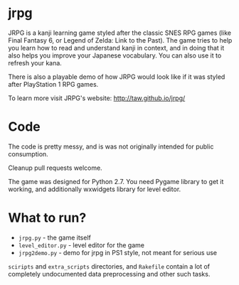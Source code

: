 jrpg
====

JRPG is a kanji learning game styled after the classic SNES RPG games (like Final Fantasy 6, or Legend of Zelda: Link to the Past). The game tries to help you learn how to read and understand kanji in context, and in doing that it also helps you improve your Japanese vocabulary. You can also use it to refresh your kana.

There is also a playable demo of how JRPG would look like if it was styled after PlayStation 1 RPG games.

To learn more visit JRPG's website: http://taw.github.io/jrpg/

Code
====

The code is pretty messy, and is was not originally intended for public consumption.

Cleanup pull requests welcome.

The game was designed for Python 2.7.
You need Pygame library to get it working, and additionally wxwidgets library for level editor.

What to run?
============

* `jrpg.py` - the game itself
* `level_editor.py` - level editor for the game
* `jrpg2demo.py` - demo for jrpg in PS1 style, not meant for serious use

`sciripts` and `extra_scripts` directories, and `Rakefile` contain a lot of
completely undocumented data preprocessing and other such tasks.
